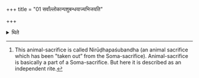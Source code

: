 +++
title = "01 सर्वांल्लोकान्पशुबन्धयाज्यभिजयति"

+++

<details><summary>थिते</summary>

1. The performer of an animal-sacrifice[^1] wins all the worlds.  

[^1]: This animal-sacrifice is called Nirūḍhapaśubandha (an animal sacrifice which has been "taken out” from the Soma-sacrifice). Animal-sacrifice is basically a part of a Soma-sacrifice. But here it is described as an independent rite.
</details>
